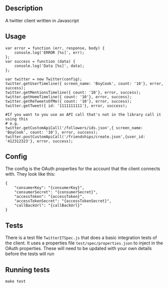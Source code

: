 ## Description
A twitter client written in Javascript

## Usage

	var error = function (err, response, body) {
		console.log('ERROR [%s]', err);
    };
    var success = function (data) {
    	console.log('Data [%s]', data);
    };

    var twitter = new Twitter(config);
	twitter.getUserTimeline({ screen_name: 'BoyCook', count: '10'}, error, success);
	twitter.getMentionsTimeline({ count: '10'}, error, success);
	twitter.getHomeTimeline({ count: '10'}, error, success);
	twitter.getReTweetsOfMe({ count: '10'}, error, success);
	twitter.getTweet({ id: '1111111111'}, error, success);
	
	#If you want to you use an API call that's not in the library call it using this
	# e.g.
	twitter.getCustomApiCall('/followers/ids.json',{ screen_name: 'BoyCook', count: '10'}, error, success);
	twitter.postCustomApiCall('/friendships/create.json',{user_id: '412312323'}, error, success);

## Config
The config is the OAuth properties for the account that the client connects with. They look like this:

	{
	    "consumerKey": "{consumerKey}",
	    "consumerSecret": "{consumerSecret}",
	    "accessToken": "{accessToken}",
	    "accessTokenSecret": "{accessTokenSecret}",
	    "callBackUrl": "{callBackUrl}"
	}


## Tests

There is a test file `TwitterITSpec.js` that does a basic integration tests of the client. 
It uses a properties file `test/spec/properties.json` to inject in the OAuth properties. 
These will need to be updated with your own details before the tests will run

## Running tests

	make test